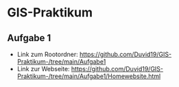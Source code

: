 # GIS-Praktikum 
 ## Aufgabe 1
 * Link zum Rootordner: https://github.com/Duvid19/GIS-Praktikum-/tree/main/Aufgabe1
 * Link zur Webseite: https://github.com/Duvid19/GIS-Praktikum-/tree/main/Aufgabe1/Homewebsite.html
